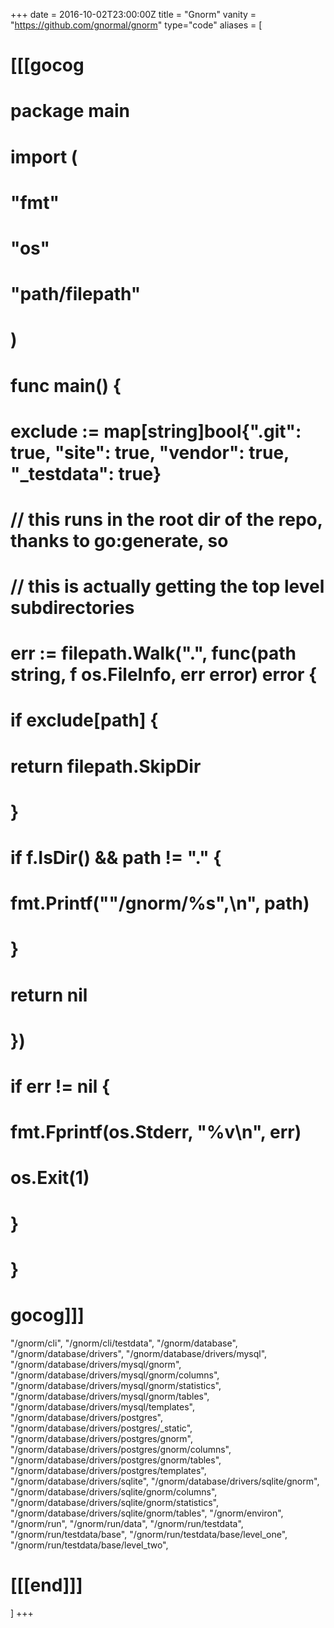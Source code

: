 +++
date = 2016-10-02T23:00:00Z
title = "Gnorm"
vanity = "https://github.com/gnormal/gnorm"
type="code"
aliases = [
# [[[gocog
# package main
# 
# import (
# 	"fmt"
# 	"os"
# 	"path/filepath"
# )
# 
# func main() {
# 	exclude := map[string]bool{".git": true, "site": true, "vendor": true, "_testdata": true}
# 	// this runs in the root dir of the repo, thanks to go:generate, so
# 	// this is actually getting the top level subdirectories
# 	err := filepath.Walk(".", func(path string, f os.FileInfo, err error) error {
# 		if exclude[path] {
# 			return filepath.SkipDir
# 		}
# 		if f.IsDir() && path != "." {
# 			fmt.Printf("\"/gnorm/%s\",\n", path)
# 		}
# 		return nil
# 	})
# 	if err != nil {
# 		fmt.Fprintf(os.Stderr, "%v\n", err)
# 		os.Exit(1)
# 	}
# }
# gocog]]]
"/gnorm/cli",
"/gnorm/cli/testdata",
"/gnorm/database",
"/gnorm/database/drivers",
"/gnorm/database/drivers/mysql",
"/gnorm/database/drivers/mysql/gnorm",
"/gnorm/database/drivers/mysql/gnorm/columns",
"/gnorm/database/drivers/mysql/gnorm/statistics",
"/gnorm/database/drivers/mysql/gnorm/tables",
"/gnorm/database/drivers/mysql/templates",
"/gnorm/database/drivers/postgres",
"/gnorm/database/drivers/postgres/_static",
"/gnorm/database/drivers/postgres/gnorm",
"/gnorm/database/drivers/postgres/gnorm/columns",
"/gnorm/database/drivers/postgres/gnorm/tables",
"/gnorm/database/drivers/postgres/templates",
"/gnorm/database/drivers/sqlite",
"/gnorm/database/drivers/sqlite/gnorm",
"/gnorm/database/drivers/sqlite/gnorm/columns",
"/gnorm/database/drivers/sqlite/gnorm/statistics",
"/gnorm/database/drivers/sqlite/gnorm/tables",
"/gnorm/environ",
"/gnorm/run",
"/gnorm/run/data",
"/gnorm/run/testdata",
"/gnorm/run/testdata/base",
"/gnorm/run/testdata/base/level_one",
"/gnorm/run/testdata/base/level_two",
# [[[end]]]
]
+++
